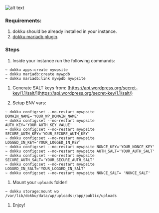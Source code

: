 ![alt text](https://cirovladimir.files.wordpress.com/2018/01/wp-dokku.png "Dokku")

### Requirements:

1. dokku should be already installed in your instance.
1. [dokku mariadb plugin](https://github.com/dokku/dokku-mariadb).

### Steps 

1. Inside your instance run the following commands:

  ```
  ~ dokku apps:create mywpsite
  ~ dokku mariadb:create mywpdb
  ~ dokku mariadb:link mywpdb mywpsite
  ```

1. Generate SALT keys from: [https://api.wordpress.org/secret-key/1.1/salt/](https://api.wordpress.org/secret-key/1.1/salt/)

1. Setup ENV vars:

  ```
  ~ dokku config:set --no-restart mywpsite DOMAIN_NAME='YOUR_WP_DOMAIN_NAME'
  ~ dokku config:set --no-restart mywpsite AUTH_KEY='YOUR_AUTH_KEY_VALUE'
  ~ dokku config:set --no-restart mywpsite SECURE_AUTH_KEY='YOUR_SECURE_AUTH_KEY'
  ~ dokku config:set --no-restart mywpsite LOGGED_IN_KEY='YOUR_LOGGED_IN_KEY'
  ~ dokku config:set --no-restart mywpsite NONCE_KEY='YOUR_NONCE_KEY'
  ~ dokku config:set --no-restart mywpsite AUTH_SALT='YOUR_AUTH_SALT'
  ~ dokku config:set --no-restart mywpsite SECURE_AUTH_SALT='YOUR_SECURE_AUTH_SALT'
  ~ dokku config:set --no-restart mywpsite LOGGED_IN_SALT='YOUR_LOGGED_IN_SALT'
  ~ dokku config:set --no-restart mywpsite NONCE_SALT= 'NONCE_SALT'
  ```
1. Mount your `uploads` folder!

  ```
  ~ dokku storage:mount wp /var/lib/dokku/data/wp/uploads:/app/public/uploads
  ```
  
1. Enjoy!